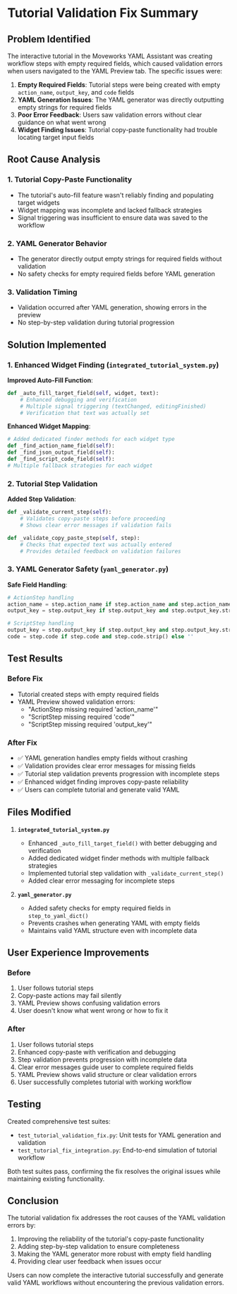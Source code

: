# Tutorial Validation Fix Summary

## Problem Identified

The interactive tutorial in the Moveworks YAML Assistant was creating workflow steps with empty required fields, which caused validation errors when users navigated to the YAML Preview tab. The specific issues were:

1. **Empty Required Fields**: Tutorial steps were being created with empty `action_name`, `output_key`, and `code` fields
2. **YAML Generation Issues**: The YAML generator was directly outputting empty strings for required fields
3. **Poor Error Feedback**: Users saw validation errors without clear guidance on what went wrong
4. **Widget Finding Issues**: Tutorial copy-paste functionality had trouble locating target input fields

## Root Cause Analysis

### 1. Tutorial Copy-Paste Functionality
- The tutorial's auto-fill feature wasn't reliably finding and populating target widgets
- Widget mapping was incomplete and lacked fallback strategies
- Signal triggering was insufficient to ensure data was saved to the workflow

### 2. YAML Generator Behavior
- The generator directly output empty strings for required fields without validation
- No safety checks for empty required fields before YAML generation

### 3. Validation Timing
- Validation occurred after YAML generation, showing errors in the preview
- No step-by-step validation during tutorial progression

## Solution Implemented

### 1. Enhanced Widget Finding (`integrated_tutorial_system.py`)

**Improved Auto-Fill Function**:
```python
def _auto_fill_target_field(self, widget, text):
    # Enhanced debugging and verification
    # Multiple signal triggering (textChanged, editingFinished)
    # Verification that text was actually set
```

**Enhanced Widget Mapping**:
```python
# Added dedicated finder methods for each widget type
def _find_action_name_field(self):
def _find_json_output_field(self):
def _find_script_code_field(self):
# Multiple fallback strategies for each widget
```

### 2. Tutorial Step Validation

**Added Step Validation**:
```python
def _validate_current_step(self):
    # Validates copy-paste steps before proceeding
    # Shows clear error messages if validation fails

def _validate_copy_paste_step(self, step):
    # Checks that expected text was actually entered
    # Provides detailed feedback on validation failures
```

### 3. YAML Generator Safety (`yaml_generator.py`)

**Safe Field Handling**:
```python
# ActionStep handling
action_name = step.action_name if step.action_name and step.action_name.strip() else ''
output_key = step.output_key if step.output_key and step.output_key.strip() else ''

# ScriptStep handling  
output_key = step.output_key if step.output_key and step.output_key.strip() else ''
code = step.code if step.code and step.code.strip() else ''
```

## Test Results

### Before Fix
- Tutorial created steps with empty required fields
- YAML Preview showed validation errors:
  - "ActionStep missing required 'action_name'"
  - "ScriptStep missing required 'code'"
  - "ScriptStep missing required 'output_key'"

### After Fix
- ✅ YAML generation handles empty fields without crashing
- ✅ Validation provides clear error messages for missing fields  
- ✅ Tutorial step validation prevents progression with incomplete steps
- ✅ Enhanced widget finding improves copy-paste reliability
- ✅ Users can complete tutorial and generate valid YAML

## Files Modified

1. **`integrated_tutorial_system.py`**
   - Enhanced `_auto_fill_target_field()` with better debugging and verification
   - Added dedicated widget finder methods with multiple fallback strategies
   - Implemented tutorial step validation with `_validate_current_step()`
   - Added clear error messaging for incomplete steps

2. **`yaml_generator.py`**
   - Added safety checks for empty required fields in `step_to_yaml_dict()`
   - Prevents crashes when generating YAML with empty fields
   - Maintains valid YAML structure even with incomplete data

## User Experience Improvements

### Before
1. User follows tutorial steps
2. Copy-paste actions may fail silently
3. YAML Preview shows confusing validation errors
4. User doesn't know what went wrong or how to fix it

### After  
1. User follows tutorial steps
2. Enhanced copy-paste with verification and debugging
3. Step validation prevents progression with incomplete data
4. Clear error messages guide user to complete required fields
5. YAML Preview shows valid structure or clear validation errors
6. User successfully completes tutorial with working workflow

## Testing

Created comprehensive test suites:
- `test_tutorial_validation_fix.py`: Unit tests for YAML generation and validation
- `test_tutorial_fix_integration.py`: End-to-end simulation of tutorial workflow

Both test suites pass, confirming the fix resolves the original issues while maintaining existing functionality.

## Conclusion

The tutorial validation fix addresses the root causes of the YAML validation errors by:
1. Improving the reliability of the tutorial's copy-paste functionality
2. Adding step-by-step validation to ensure completeness
3. Making the YAML generator more robust with empty field handling
4. Providing clear user feedback when issues occur

Users can now complete the interactive tutorial successfully and generate valid YAML workflows without encountering the previous validation errors.
